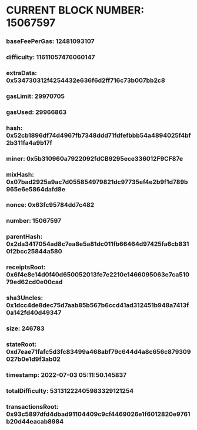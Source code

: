# CURRENT BLOCK NUMBER: 15067597

### baseFeePerGas: 12481093107
### difficulty: 11611057476060147
### extraData: 0x534730312f4254432e636f6d2ff716c73b007bb2c8
### gasLimit: 29970705
### gasUsed: 29966863
### hash: 0x52cb1896df74d4967fb7348ddd71fdfefbbb54a4894025f4bf2b311fa4a9b17f
### miner: 0x5b310960a7922092fdCB9295ece336012F9CF87e
### mixHash: 0x07bad2925a9ac7d055854979821dc97735ef4e2b9f1d789b965e6e5864dafd8e
### nonce: 0x63fc95784dd7c482
### number: 15067597
### parentHash: 0x2da3417054ad8c7ea8e5a81dc011fb66464d97425fa6cb8310f2bcc25844a580
### receiptsRoot: 0x6f4e8e14d0f40d650052013fe7e2210e1466095063e7ca51079ed62cd0e00cad
### sha3Uncles: 0x1dcc4de8dec75d7aab85b567b6ccd41ad312451b948a7413f0a142fd40d49347
### size: 246783
### stateRoot: 0xd7eae71fafc5d3fc83499a468abf79c644d4a8c656c879309027b0e1d9f3ab02
### timestamp: 2022-07-03 05:11:50.145837
### totalDifficulty: 53131222405983329121254
### transactionsRoot: 0x93c5897dfd4dbad91104409c9cf4469026e1f6012820e9761b20d44eacab8984

